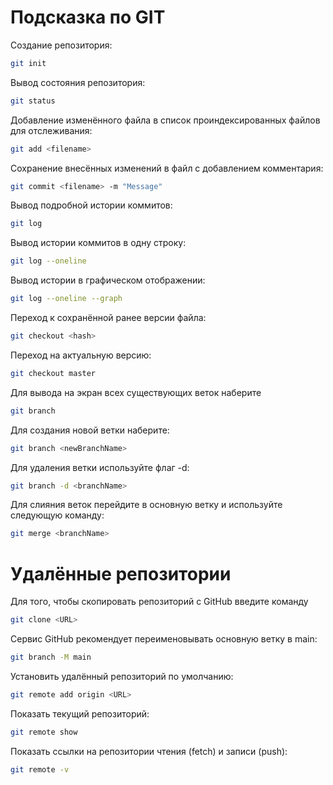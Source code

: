 # Подсказка по GIT

Создание репозитория:
```sh
git init
```
Вывод состояния репозитория:
```sh
git status
```
Добавление изменённого файла в список проиндексированных файлов для отслеживания:
```sh
git add <filename>
```
Сохранение внесённых изменений в файл с добавлением комментария:
```sh
git commit <filename> -m "Message"
```
Вывод подробной истории коммитов:
```sh
git log
```
Вывод истории коммитов в одну строку:
```sh
git log --oneline
```
Вывод истории в графическом отображении:
```sh
git log --oneline --graph
```
Переход к сохранённой ранее версии файла:
```sh
git checkout <hash>
```
Переход на актуальную версию:
```sh
git checkout master
```
Для вывода на экран всех существующих веток наберите
```sh
git branch
```
Для создания новой ветки наберите:
```sh
git branch <newBranchName>
```
Для удаления ветки используйте флаг -d:
```sh
git branch -d <branchName>
```
Для слияния веток перейдите в основную ветку и используйте следующую команду:
```sh
git merge <branchName>
```
# Удалённые репозитории
Для того, чтобы скопировать репозиторий с GitHub введите команду
```sh
git clone <URL>
```
Сервис GitHub рекомендует переименовывать основную ветку в main:
```sh
git branch -M main
```
Установить удалённый репозиторий по умолчанию:
```sh
git remote add origin <URL>
```
Показать текущий репозиторий:
```sh
git remote show
```
Показать ссылки на репозитории чтения (fetch) и записи (push):
```sh
git remote -v
```

